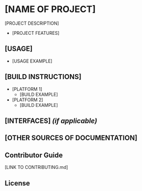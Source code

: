 # [NAME OF PROJECT]

[PROJECT DESCRIPTION]
  * [PROJECT FEATURES] 

## [USAGE]
  * [USAGE EXAMPLE]
  
## [BUILD INSTRUCTIONS]
  * [PLATFORM 1]
    * [BUILD EXAMPLE]
  * [PLATFORM 2]
    * [BUILD EXAMPLE]

## [INTERFACES] _(if applicable)_ 

## [OTHER SOURCES OF DOCUMENTATION]

## Contributor Guide
[LINK TO CONTRIBUTING.md]

## License 
